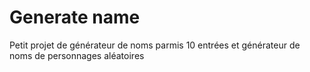 # Generate name
Petit projet de générateur de noms parmis 10 entrées et générateur de noms de personnages aléatoires
